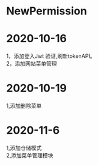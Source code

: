 # NewPermission
# 2020-10-16   
1，添加登入Jwt 验证,刷新tokenAPI。  
2，添加网站菜单管理  
# 2020-10-19
1,添加删除菜单
# 2020-11-6
1,添加仓储模式  
2,添加菜单管理模块

